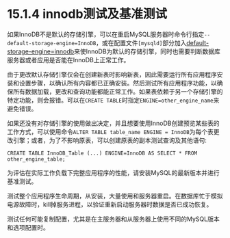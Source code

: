 # 15.1.4 innodb测试及基准测试
如果InnoDB不是默认的存储引擎，可以在重启MySQL服务器时命令行指定`--default-storage-engine=InnoDB`，或在配置文件`[mysqld]`部分加入[default-storage-engine=innodb](../5.1.7.md)来使InnoDB为默认的存储引擎，同时也需要判断数据库服务器或者应用是否能在InnoDB上正常工作。

由于更改默认存储引擎仅会在创建新表时影响新表，因此需要运行所有应用程序安装和设置步骤，以确认所有内容都已正确安装。然后测试所有应用程序功能，以确保所有数据加载，更改和查询功能都能正常工作。如果表依赖于另一个存储引擎的特定功能，则会报错。可以在`CREATE TABLE`时指定`ENGINE=other_engine_name`来避免错误。

如果还没有对存储引擎的使用做出决定，并且想要使用InnoDB创建预览某些表的工作方式，可以使用命令`ALTER TABLE table_name ENGINE = InnoDB`为每个表更改引擎；或者，为了不影响原表，可以创建原表的副本测试查询及其他语句:
```
CREATE TABLE InnoDB_Table (...) ENGINE=InnoDB AS SELECT * FROM other_engine_table;
```
为评估在实际工作负载下完整应用程序的性能，请安装MySQL的最新版本并进行基准测试。

测试整个应用程序生命周期，从安装，大量使用和服务器重启。在数据库忙于模拟电源故障时，kill掉服务进程，以验证重新启动服务器时数据是否已成功恢复。

测试任何可能复制配置，尤其是在主服务器和从服务器上使用不同的MySQL版本和选项配置时。

